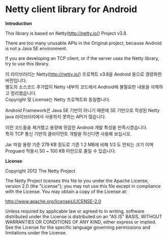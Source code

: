 Netty client library for Android
=============

<b>Introduction</b>


This library is based on Netty(http://netty.io/) Project v3.8. <br/>

There are too many unusable APIs in the Original project, because Android is not a Java SE environment.

If you are developing an TCP client, or if the server uses the Netty library, try to use this library.


이 라이브러리는 Netty(http://netty.io/) 프로젝트 v3.8을 Android 용으로 경량화한 버전입니다. <br/>
별도의 소스코드 추가없이 Netty 내부의 코드에서 Android에 불필요한 내용을 삭제하고 정리했습니다. <br/>
Copyright 및 License는 Netty 프로젝트와 동일합니다.

Android Framework은 Java SE 기반이 아니기 때문에 SE 기반으로 작성된 Netty java 라이브러리에서 사용하지 못하는 API가 많습니다. 

이런 코드들을 제거했고 용량에 민감한 Android 개발 특성을 만족시켰습니다. <br/>
특히 TCP 통신 기반의 클라이언트 개발을 하신다면 사용해 보십시오.

Jar 파일 용량 기준 279 KB 정도로 기존 1.2 MB에 비해 1/3 도 안되는 크기 이며 Proguard 적용시 50 ~ 100 KB 미만으로 줄일 수 있습니다.


<b>License</b>
 
 Copyright 2012 The Netty Project
 
 The Netty Project licenses this file to you under the Apache License,
 version 2.0 (the "License"); you may not use this file except in compliance
 with the License. You may obtain a copy of the License at:
 
   http://www.apache.org/licenses/LICENSE-2.0
 
 Unless required by applicable law or agreed to in writing, software
 distributed under the License is distributed on an "AS IS" BASIS, WITHOUT
 WARRANTIES OR CONDITIONS OF ANY KIND, either express or implied. See the
 License for the specific language governing permissions and limitations
 under the License.
